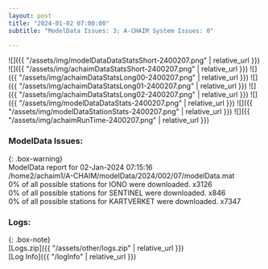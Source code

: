 ```yaml
---
layout: post
title: "2024-01-02 07:00:00"
subtitle: "ModelData Issues: 3; A-CHAIM System Issues: 0"

---
```


![]({{ "/assets/img/modelDataDataStatsShort-2400207.png" | relative_url }})
![]({{ "/assets/img/achaimDataStatsShort-2400207.png" | relative_url }})
![]({{ "/assets/img/achaimDataStatsLong00-2400207.png" | relative_url }})
![]({{ "/assets/img/achaimDataStatsLong01-2400207.png" | relative_url }})
![]({{ "/assets/img/achaimDataStatsLong02-2400207.png" | relative_url }})
![]({{ "/assets/img/modelDataDataStats-2400207.png" | relative_url }})
![]({{ "/assets/img/modelDataStationStats-2400207.png" | relative_url }})
![]({{ "/assets/img/achaimRunTime-2400207.png" | relative_url }})


### ModelData Issues:  
  
{: .box-warning}  
 ModelData report for 02-Jan-2024 07:15:16   
 /home2/achaim1/A-CHAIM/modelData/2024/002/07/modelData.mat   
 0% of all possible stations for IONO were downloaded. x3126   
 0% of all possible stations for SENTINEL were downloaded. x846   
 0% of all possible stations for KARTVERKET were downloaded. x7347   
  


### Logs:  
  
{: .box-note}  
[Logs.zip]({{ "/assets/other/logs.zip" | relative_url }})  
[Log Info]({{ "/logInfo" | relative_url }})  
